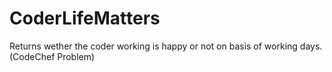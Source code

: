 # CoderLifeMatters
Returns wether the coder working is happy or not on basis of working days.(CodeChef Problem)
